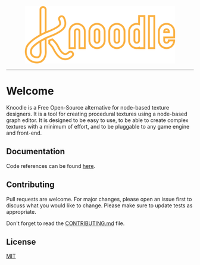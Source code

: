 <div align="center">
    <a href="https://www.knoodlegraph.org">
        <img src="https://raw.githubusercontent.com/knoodle-graph/knoodle/refs/heads/main/knoodle-splash.svg" alt="Knoodle Splash" width="80%" alt="Knoodle logo"/>
    </a>
</div>

---

# Welcome

Knoodle is a Free Open-Source alternative for node-based texture designers. It is a tool for creating procedural textures using a node-based graph editor. It is designed to be easy to use, to be able to create complex textures with a minimum of effort, and to be pluggable to any game engine and front-end.

## Documentation

Code references can be found [here](html/index.html).

## Contributing

Pull requests are welcome. For major changes, please open an issue first
to discuss what you would like to change. Please make sure to update tests as appropriate.

Don't forget to read the [CONTRIBUTING.md](CONTRIBUTING.md) file.

## License

[MIT](https://choosealicense.com/licenses/mit/)
